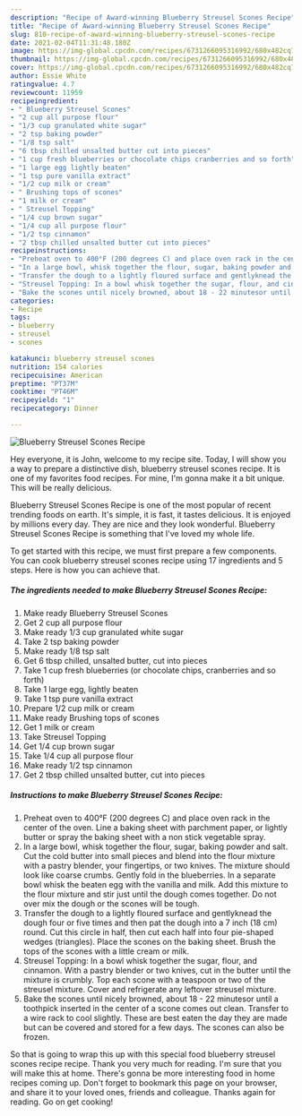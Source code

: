 ```yaml
---
description: "Recipe of Award-winning Blueberry Streusel Scones Recipe"
title: "Recipe of Award-winning Blueberry Streusel Scones Recipe"
slug: 810-recipe-of-award-winning-blueberry-streusel-scones-recipe
date: 2021-02-04T11:31:48.180Z
image: https://img-global.cpcdn.com/recipes/6731266095316992/680x482cq70/blueberry-streusel-scones-recipe-recipe-main-photo.jpg
thumbnail: https://img-global.cpcdn.com/recipes/6731266095316992/680x482cq70/blueberry-streusel-scones-recipe-recipe-main-photo.jpg
cover: https://img-global.cpcdn.com/recipes/6731266095316992/680x482cq70/blueberry-streusel-scones-recipe-recipe-main-photo.jpg
author: Essie White
ratingvalue: 4.7
reviewcount: 11959
recipeingredient:
- " Blueberry Streusel Scones"
- "2 cup all purpose flour"
- "1/3 cup granulated white sugar"
- "2 tsp baking powder"
- "1/8 tsp salt"
- "6 tbsp chilled unsalted butter cut into pieces"
- "1 cup fresh blueberries or chocolate chips cranberries and so forth"
- "1 large egg lightly beaten"
- "1 tsp pure vanilla extract"
- "1/2 cup milk or cream"
- " Brushing tops of scones"
- "1 milk or cream"
- " Streusel Topping"
- "1/4 cup brown sugar"
- "1/4 cup all purpose flour"
- "1/2 tsp cinnamon"
- "2 tbsp chilled unsalted butter cut into pieces"
recipeinstructions:
- "Preheat oven to 400°F (200 degrees C) and place oven rack in the center of the oven. Line a baking sheet with parchment paper, or lightly butter or spray the baking sheet with a non stick vegetable spray."
- "In a large bowl, whisk together the flour, sugar, baking powder and salt. Cut the cold butter into small pieces and blend into the flour mixture with a pastry blender, your fingertips, or two knives. The mixture should look like coarse crumbs. Gently fold in the blueberries. In a separate bowl whisk the beaten egg with the vanilla and milk. Add this mixture to the flour mixture and stir just until the dough comes together. Do not over mix the dough or the scones will be tough."
- "Transfer the dough to a lightly floured surface and gentlyknead the dough four or five times and then pat the dough into a 7 inch (18 cm) round. Cut this circle in half, then cut each half into four pie-shaped wedges (triangles). Place the scones on the baking sheet. Brush the tops of the scones with a little cream or milk."
- "Streusel Topping: In a bowl whisk together the sugar, flour, and cinnamon. With a pastry blender or two knives, cut in the butter until the mixture is crumbly. Top each scone with a teaspoon or two of the streusel mixture. Cover and refrigerate any leftover streusel mixture."
- "Bake the scones until nicely browned, about 18 - 22 minutesor until a toothpick inserted in the center of a scone comes out clean. Transfer to a wire rack to cool slightly. These are best eaten the day they are made but can be covered and stored for a few days. The scones can also be frozen."
categories:
- Recipe
tags:
- blueberry
- streusel
- scones

katakunci: blueberry streusel scones 
nutrition: 154 calories
recipecuisine: American
preptime: "PT37M"
cooktime: "PT46M"
recipeyield: "1"
recipecategory: Dinner

---
```



![Blueberry Streusel Scones Recipe](https://img-global.cpcdn.com/recipes/6731266095316992/680x482cq70/blueberry-streusel-scones-recipe-recipe-main-photo.jpg)

Hey everyone, it is John, welcome to my recipe site. Today, I will show you a way to prepare a distinctive dish, blueberry streusel scones recipe. It is one of my favorites food recipes. For mine, I'm gonna make it a bit unique. This will be really delicious.



Blueberry Streusel Scones Recipe is one of the most popular of recent trending foods on earth. It's simple, it is fast, it tastes delicious. It is enjoyed by millions every day. They are nice and they look wonderful. Blueberry Streusel Scones Recipe is something that I've loved my whole life.


To get started with this recipe, we must first prepare a few components. You can cook blueberry streusel scones recipe using 17 ingredients and 5 steps. Here is how you can achieve that.

<!--inarticleads1-->

##### The ingredients needed to make Blueberry Streusel Scones Recipe:

1. Make ready  Blueberry Streusel Scones
1. Get 2 cup all purpose flour
1. Make ready 1/3 cup granulated white sugar
1. Take 2 tsp baking powder
1. Make ready 1/8 tsp salt
1. Get 6 tbsp chilled, unsalted butter, cut into pieces
1. Take 1 cup fresh blueberries (or chocolate chips, cranberries and so forth)
1. Take 1 large egg, lightly beaten
1. Take 1 tsp pure vanilla extract
1. Prepare 1/2 cup milk or cream
1. Make ready  Brushing tops of scones
1. Get 1 milk or cream
1. Take  Streusel Topping
1. Get 1/4 cup brown sugar
1. Take 1/4 cup all purpose flour
1. Make ready 1/2 tsp cinnamon
1. Get 2 tbsp chilled unsalted butter, cut into pieces




<!--inarticleads2-->

##### Instructions to make Blueberry Streusel Scones Recipe:

1. Preheat oven to 400°F (200 degrees C) and place oven rack in the center of the oven. Line a baking sheet with parchment paper, or lightly butter or spray the baking sheet with a non stick vegetable spray.
1. In a large bowl, whisk together the flour, sugar, baking powder and salt. Cut the cold butter into small pieces and blend into the flour mixture with a pastry blender, your fingertips, or two knives. The mixture should look like coarse crumbs. Gently fold in the blueberries. In a separate bowl whisk the beaten egg with the vanilla and milk. Add this mixture to the flour mixture and stir just until the dough comes together. Do not over mix the dough or the scones will be tough.
1. Transfer the dough to a lightly floured surface and gentlyknead the dough four or five times and then pat the dough into a 7 inch (18 cm) round. Cut this circle in half, then cut each half into four pie-shaped wedges (triangles). Place the scones on the baking sheet. Brush the tops of the scones with a little cream or milk.
1. Streusel Topping: In a bowl whisk together the sugar, flour, and cinnamon. With a pastry blender or two knives, cut in the butter until the mixture is crumbly. Top each scone with a teaspoon or two of the streusel mixture. Cover and refrigerate any leftover streusel mixture.
1. Bake the scones until nicely browned, about 18 - 22 minutesor until a toothpick inserted in the center of a scone comes out clean. Transfer to a wire rack to cool slightly. These are best eaten the day they are made but can be covered and stored for a few days. The scones can also be frozen.




So that is going to wrap this up with this special food blueberry streusel scones recipe recipe. Thank you very much for reading. I'm sure that you will make this at home. There's gonna be more interesting food in home recipes coming up. Don't forget to bookmark this page on your browser, and share it to your loved ones, friends and colleague. Thanks again for reading. Go on get cooking!
